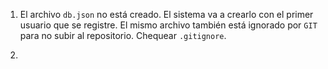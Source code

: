 1. El archivo `db.json` no está creado. El sistema va a crearlo con el primer usuario que se registre. El mismo archivo también está ignorado por `GIT` para no subir al repositorio. Chequear `.gitignore`.

2.
